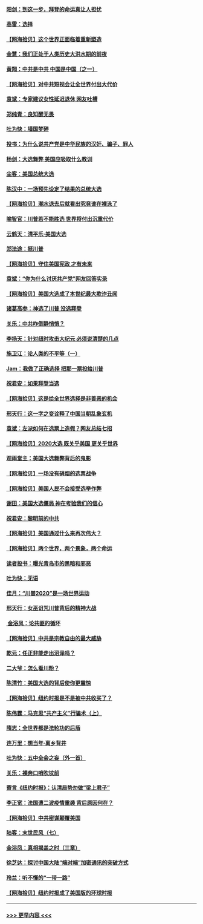 #### [阳剑：到这一步，拜登的命运真让人担忧](../pages/nsc993/n12549093.md?t=11151551) 
#### [高雷：选择](../pages/nsc993/n12549087.md?t=11151551) 
#### [【网海拾贝】这个世界正面临着重新塑造](../pages/nsc993/n12548326.md?t=11151551) 
#### [金慧：我们正处于人类历史大洪水期的前夜](../pages/nsc993/n12547914.md?t=11151551) 
#### [黄翔：中共是中共 中国是中国（之一）](../pages/nsc993/n12547576.md?t=11151551) 
#### [【网海拾贝】对中共短视会让全世界付出大代价](../pages/nsc993/n12546043.md?t=11151551) 
#### [袁斌：专家建议女性延迟退休 网友吐槽](../pages/nsc993/n12545424.md?t=11151551) 
#### [郑纯青：良知醒无畏](../pages/nsc993/n12545394.md?t=11151551) 
#### [吐为快：墙国梦碎](../pages/nsc993/n12545309.md?t=11151551) 
#### [投书：为什么说共产党是中华民族的汉奸、骗子、罪人](../pages/nsc993/n12545089.md?t=11151551) 
#### [杨剑：大选舞弊 美国应吸取什么教训](../pages/nsc993/n12543937.md?t=11151551) 
#### [尘客：美国总统大选](../pages/nsc993/n12543828.md?t=11151551) 
#### [陈汉中：一场预先设定了结果的总统大选](../pages/nsc993/n12543564.md?t=11151551) 
#### [【网海拾贝】潮水退去后就看出究竟谁在裸泳了](../pages/nsc993/n12543321.md?t=11151551) 
#### [喻智官：川普若不能胜选 世界将付出沉重代价](../pages/nsc993/n12541352.md?t=11151551) 
#### [云鹤天：清平乐‧美国大选](../pages/nsc993/n12540916.md?t=11151551) 
#### [郑法途：挺川普](../pages/nsc993/n12540898.md?t=11151551) 
#### [【网海拾贝】守住美国宪政 才有未来](../pages/nsc993/n12540423.md?t=11151551) 
#### [袁斌：“你为什么讨厌共产党”网友回答实录](../pages/nsc993/n12540208.md?t=11151551) 
#### [【网海拾贝】美国大选成了本世纪最大欺诈丑闻](../pages/nsc993/n12538029.md?t=11151551) 
#### [诸葛高参：神选了川普 没选拜登](../pages/nsc993/n12537664.md?t=11151551) 
#### [关乐：中共咋倒静悄悄？](../pages/nsc993/n12537615.md?t=11151551) 
#### [李扬天：针对纽时攻击大纪元 必须说清楚的几点](../pages/nsc993/n12536001.md?t=11151551) 
#### [施卫江：论人类的不平等（一）](../pages/nsc993/n12535700.md?t=11151551) 
#### [Jam：我做了正确选择 把那一票投给川普](../pages/nsc993/n12535743.md?t=11151551) 
#### [祝君安：如果拜登当选](../pages/nsc993/n12535726.md?t=11151551) 
#### [【网海拾贝】这是给全世界选择是非善恶的机会](../pages/nsc993/n12535061.md?t=11151551) 
#### [邢天行：这一字之变诠释了中国当朝乱象玄机](../pages/nsc993/n12533446.md?t=11151551) 
#### [袁斌：左派如何在选票上造假？网友总结七招](../pages/nsc993/n12533180.md?t=11151551) 
#### [【网海拾贝】2020大选 既关乎美国 更关乎世界](../pages/nsc993/n12533161.md?t=11151551) 
#### [观雨堂主：美国大选舞弊背后的鬼影](../pages/nsc993/n12533153.md?t=11151551) 
#### [【网海拾贝】一场没有硝烟的选票战争](../pages/nsc993/n12531883.md?t=11151551) 
#### [【网海拾贝】美国人民不会接受选举作弊](../pages/nsc993/n12528850.md?t=11151551) 
#### [谢田：美国大选僵局 神在考验我们的信心](../pages/nsc993/n12527932.md?t=11151551) 
#### [祝君安：黎明前的中共](../pages/nsc993/n12524071.md?t=11151551) 
#### [【网海拾贝】美国通过什么来再次伟大？](../pages/nsc993/n12523844.md?t=11151551) 
#### [【网海拾贝】两个世界，两个景象，两个命运](../pages/nsc993/n12521419.md?t=11151551) 
#### [读者投书：曝光青岛市的黑暗和邪恶](../pages/nsc993/n12520988.md?t=11151551) 
#### [吐为快：无语](../pages/nsc993/n12518588.md?t=11151551) 
#### [佳月：“川普2020”是一场世界运动](../pages/nsc993/n12518581.md?t=11151551) 
#### [邢天行：女巫诅咒川普背后的精神大战](../pages/nsc993/n12517257.md?t=11151551) 
#### [ 金浴凤：论共匪的循环](../pages/nsc993/n12517133.md?t=11151551) 
#### [【网海拾贝】中共是宗教自由的最大威胁](../pages/nsc993/n12516879.md?t=11151551) 
#### [乾元：任正非能走出沼泽吗？](../pages/nsc993/n12515831.md?t=11151551) 
#### [二大爷：怎么看川粉？](../pages/nsc993/n12515820.md?t=11151551) 
#### [陈清竹：美国大选的背后使你更震惊](../pages/nsc993/n12515589.md?t=11151551) 
#### [【网海拾贝】纽约时报是不是被中共收买了？](../pages/nsc993/n12515122.md?t=11151551) 
#### [陈伟霆：马克思“共产主义”行骗术（上）](../pages/nsc993/n12510217.md?t=11151551) 
#### [隋志：全世界都是法轮功的后盾](../pages/nsc993/n12510636.md?t=11151551) 
#### [连万里：想当年‧离乡背井](../pages/nsc993/n12510623.md?t=11151551) 
#### [吐为快：五中全会之妄（外一首）](../pages/nsc993/n12510470.md?t=11151551) 
#### [关乐：裸奔口哨吹坟前](../pages/nsc993/n12510403.md?t=11151551) 
#### [寄言《纽约时报》：认清局势勿做“梁上君子”](../pages/nsc993/n12510042.md?t=11151551) 
#### [李正宽：法国遭二波疫情重袭 背后原因何在？](../pages/nsc993/n12509971.md?t=11151551) 
#### [【网海拾贝】中共密谋颠覆美国](../pages/nsc993/n12509816.md?t=11151551) 
#### [陆客：末世民风（七）](../pages/nsc993/n12507822.md?t=11151551) 
#### [金浴凤：真相揭盖之时（三章）](../pages/nsc993/n12507804.md?t=11151551) 
#### [徐芝达：探讨中国大陆“端对端”加密通讯的突破方式](../pages/nsc993/n12507682.md?t=11151551) 
#### [玲兰：听不懂的“一带一路”](../pages/nsc993/n12507669.md?t=11151551) 
#### [【网海拾贝】纽约时报成了美国版的环球时报](../pages/nsc993/n12507053.md?t=11151551) 

----
#### [ >>> 更早内容 <<< ](../indexes/nsc993-earlier.md)
